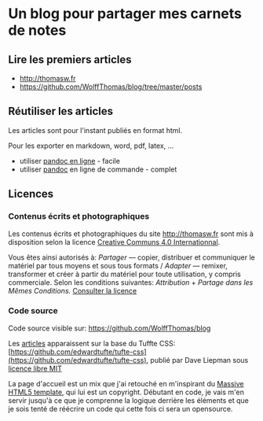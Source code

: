 # Un blog pour partager mes carnets de notes

## Lire les premiers articles

* http://thomasw.fr
* https://github.com/WolffThomas/blog/tree/master/posts

## Réutiliser les articles

Les articles sont pour l'instant publiés en format html.

Pour les exporter en markdown, word, pdf, latex, ...

* utiliser [pandoc en ligne](http://pandoc.org/try) - facile
* utiliser [pandoc](http://pandoc.org/) en ligne de commande - complet

## Licences

### Contenus écrits et photographiques

Les contenus écrits et photographiques du site http://thomasw.fr sont mis à disposition selon la licence [Creative Communs 4.0 Internationnal](https://creativecommons.org/licenses/by-sa/4.0/deed.fr).

Vous êtes ainsi autorisés à: *Partager* — copier, distribuer et communiquer le matériel par tous moyens et sous tous formats / *Adapter* — remixer, transformer et créer à partir du matériel
pour toute utilisation, y compris commerciale. Selon les conditions suivantes: *Attribution* + *Partage dans les Mêmes Conditions.* [Consulter la licence](https://creativecommons.org/licenses/by-sa/4.0/deed.fr)

### Code source 

Code source visible sur: https://github.com/WolffThomas/blog

Les [articles](https://github.com/WolffThomas/blog/tree/master/posts) apparaissent sur la base du Tuffte CSS: [https://github.com/edwardtufte/tufte-css](https://github.com/edwardtufte/tufte-css), publié par Dave Liepman sous [licence libre MIT](https://github.com/edwardtufte/tufte-css/blob/gh-pages/LICENSE)

La page d'accueil est un mix que j'ai retouché en m'inspirant du [Massive HTML5 template](http://fulltemplatedownloads.com/2015/10/massive-responsive-multi-purpose-html5-template.html), qui lui est un copyright. Débutant en code, je vais m'en servir jusqu'à ce que je comprenne la logique derrière les éléments et que je sois tenté de réécrire un code qui cette fois ci sera un opensource.





